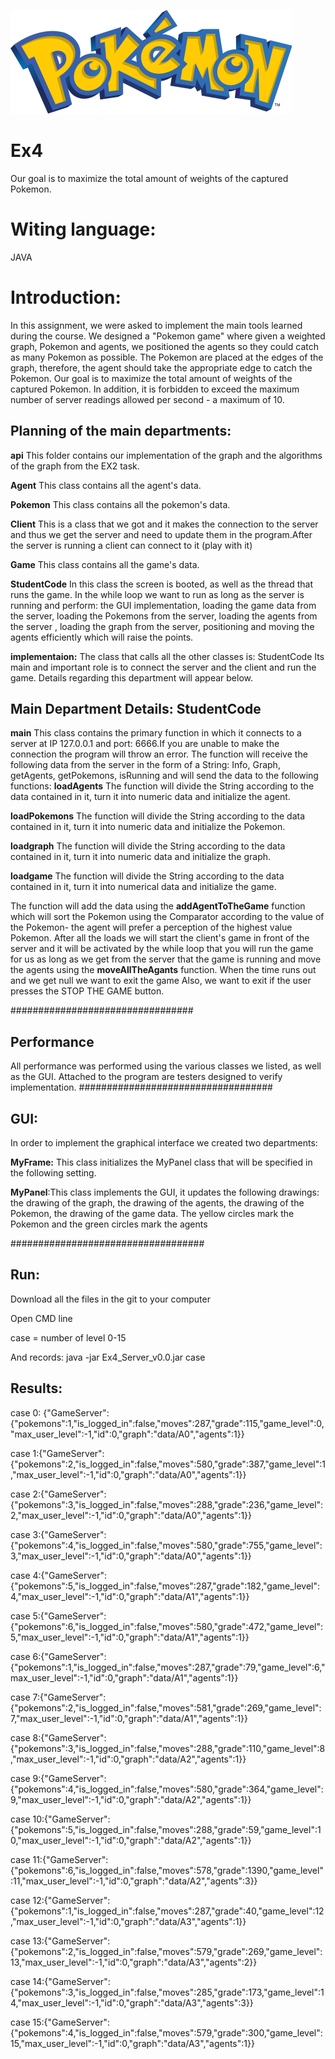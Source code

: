 ![Test Image 1](https://github.com/liornagar799/Ex4/blob/main/src/image.png)
# Ex4
Our goal is to maximize the total amount of weights of the captured Pokemon.
# Witing language:
JAVA
# Introduction:
In this assignment, we were asked to implement the main tools learned during the course.
We designed a "Pokemon game" where given a weighted graph, Pokemon and agents, we positioned the agents so they could catch as many Pokemon as possible. The Pokemon are placed at the edges of the graph, therefore, the agent should take the appropriate edge to catch the Pokemon. Our goal is to maximize the total amount of weights of the captured Pokemon. In addition, it is forbidden to exceed the maximum number of server readings allowed per second - a maximum of 10.

## Planning of the main departments:

**api** This folder contains our implementation of the graph and the algorithms of the graph from the EX2 task.

**Agent** This class contains all the agent's data.

**Pokemon** This class contains all the pokemon's data.

**Client** This is a class that we got and it makes the connection to the server and thus we get the server and need to update them in the program.After the server is running a client can connect to it (play with it)

**Game** This class contains all the game's data.

**StudentCode**
In this class the screen is booted, as well as the thread that runs the game. In the while loop we want to run as long as the server is running and perform: the GUI implementation, loading the game data from the server, loading the Pokemons from the server, loading the agents from the server , loading the graph from the server, positioning and moving the agents efficiently which will raise the points.

**implementaion:**
The class that calls all the other classes is: StudentCode Its main and important role is to connect the server and the client and run the game. Details regarding this department will appear below.

## Main Department Details: StudentCode
**main** This class contains the primary function in which it connects to a server at IP 127.0.0.1 and port: 6666.If you are unable to make the connection the program will throw an error.
The function will receive the following data from the server in the form of a String: Info, Graph, getAgents, getPokemons, isRunning and will send the data to the following functions:
**loadAgents** The function will divide the String according to the data contained in it, turn it into numeric data and initialize the agent.

**loadPokemons** The function will divide the String according to the data contained in it, turn it into numeric data and initialize the Pokemon.

**loadgraph** The function will divide the String according to the data contained in it, turn it into numeric data and initialize the graph.

**loadgame** The function will divide the String according to the data contained in it, turn it into numerical data and initialize the game.

The function will add the data using the **addAgentToTheGame** function which will sort the Pokemon using the Comparator according to the value of the Pokemon- the agent will prefer a perception of the highest value Pokemon.
After all the loads we will start the client's game in front of the server and it will be activated by the while loop that you will run the game for us as long as we get from the server that the game is running and move the agents using the **moveAllTheAgants** function.
When the time runs out and we get null we want to exit the game Also, we want to exit if the user presses the STOP THE GAME button.

 

 #################################
## Performance
All performance was performed using the various classes we listed, as well as the GUI.
Attached to the program are testers designed to verify implementation.
 ###################################
##  GUI:
In order to implement the graphical interface we created two departments:
 
**MyFrame:** This class initializes the MyPanel class that will be specified in the following setting.
 
**MyPanel**:This class implements the GUI, it updates the following drawings: the drawing of the graph, the drawing of the agents, the drawing of the Pokemon, the drawing of the game data. The yellow circles mark the Pokemon and the green circles mark the agents

 ###################################
##  Run:

Download all the files in the git to your computer
 
Open CMD line 

case = number of level 0-15
 
And records:
java -jar Ex4_Server_v0.0.jar case 
 
##  Results:
case 0: {"GameServer":{"pokemons":1,"is_logged_in":false,"moves":287,"grade":115,"game_level":0,"max_user_level":-1,"id":0,"graph":"data/A0","agents":1}}

case 1:{"GameServer":{"pokemons":2,"is_logged_in":false,"moves":580,"grade":387,"game_level":1,"max_user_level":-1,"id":0,"graph":"data/A0","agents":1}}

case 2:{"GameServer":{"pokemons":3,"is_logged_in":false,"moves":288,"grade":236,"game_level":2,"max_user_level":-1,"id":0,"graph":"data/A0","agents":1}}

case 3:{"GameServer":{"pokemons":4,"is_logged_in":false,"moves":580,"grade":755,"game_level":3,"max_user_level":-1,"id":0,"graph":"data/A0","agents":1}}

case 4:{"GameServer":{"pokemons":5,"is_logged_in":false,"moves":287,"grade":182,"game_level":4,"max_user_level":-1,"id":0,"graph":"data/A1","agents":1}}

case 5:{"GameServer":{"pokemons":6,"is_logged_in":false,"moves":580,"grade":472,"game_level":5,"max_user_level":-1,"id":0,"graph":"data/A1","agents":1}}

case 6:{"GameServer":{"pokemons":1,"is_logged_in":false,"moves":287,"grade":79,"game_level":6,"max_user_level":-1,"id":0,"graph":"data/A1","agents":1}}

case 7:{"GameServer":{"pokemons":2,"is_logged_in":false,"moves":581,"grade":269,"game_level":7,"max_user_level":-1,"id":0,"graph":"data/A1","agents":1}}

case 8:{"GameServer":{"pokemons":3,"is_logged_in":false,"moves":288,"grade":110,"game_level":8,"max_user_level":-1,"id":0,"graph":"data/A2","agents":1}}

case 9:{"GameServer":{"pokemons":4,"is_logged_in":false,"moves":580,"grade":364,"game_level":9,"max_user_level":-1,"id":0,"graph":"data/A2","agents":1}}

case 10:{"GameServer":{"pokemons":5,"is_logged_in":false,"moves":288,"grade":59,"game_level":10,"max_user_level":-1,"id":0,"graph":"data/A2","agents":1}}

case 11:{"GameServer":{"pokemons":6,"is_logged_in":false,"moves":578,"grade":1390,"game_level":11,"max_user_level":-1,"id":0,"graph":"data/A2","agents":3}}

case 12:{"GameServer":{"pokemons":1,"is_logged_in":false,"moves":287,"grade":40,"game_level":12,"max_user_level":-1,"id":0,"graph":"data/A3","agents":1}}

case 13:{"GameServer":{"pokemons":2,"is_logged_in":false,"moves":579,"grade":269,"game_level":13,"max_user_level":-1,"id":0,"graph":"data/A3","agents":2}}

case 14:{"GameServer":{"pokemons":3,"is_logged_in":false,"moves":285,"grade":173,"game_level":14,"max_user_level":-1,"id":0,"graph":"data/A3","agents":3}}

case 15:{"GameServer":{"pokemons":4,"is_logged_in":false,"moves":579,"grade":300,"game_level":15,"max_user_level":-1,"id":0,"graph":"data/A3","agents":1}}

